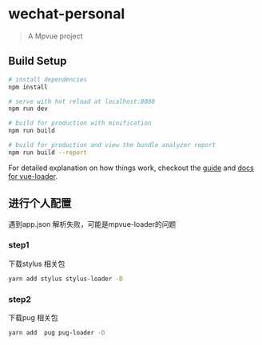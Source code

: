 # wechat-personal

> A Mpvue project

## Build Setup

``` bash
# install dependencies
npm install

# serve with hot reload at localhost:8080
npm run dev

# build for production with minification
npm run build

# build for production and view the bundle analyzer report
npm run build --report
```

For detailed explanation on how things work, checkout the [guide](http://vuejs-templates.github.io/webpack/) and [docs for vue-loader](http://vuejs.github.io/vue-loader).

## 进行个人配置
遇到app.json 解析失败，可能是mpvue-loader的问题

### step1
下载stylus 相关包
``` bash
yarn add stylus stylus-loader -D
```

### step2
下载pug 相关包
``` bash
yarn add  pug pug-loader -D
```